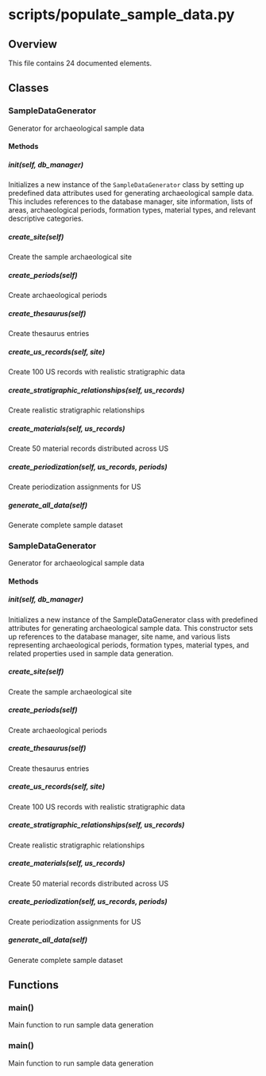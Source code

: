 # scripts/populate_sample_data.py

## Overview

This file contains 24 documented elements.

## Classes

### SampleDataGenerator

Generator for archaeological sample data

#### Methods

##### __init__(self, db_manager)

Initializes a new instance of the `SampleDataGenerator` class by setting up predefined data attributes used for generating archaeological sample data. This includes references to the database manager, site information, lists of areas, archaeological periods, formation types, material types, and relevant descriptive categories.

##### create_site(self)

Create the sample archaeological site

##### create_periods(self)

Create archaeological periods

##### create_thesaurus(self)

Create thesaurus entries

##### create_us_records(self, site)

Create 100 US records with realistic stratigraphic data

##### create_stratigraphic_relationships(self, us_records)

Create realistic stratigraphic relationships

##### create_materials(self, us_records)

Create 50 material records distributed across US

##### create_periodization(self, us_records, periods)

Create periodization assignments for US

##### generate_all_data(self)

Generate complete sample dataset

### SampleDataGenerator

Generator for archaeological sample data

#### Methods

##### __init__(self, db_manager)

Initializes a new instance of the SampleDataGenerator class with predefined attributes for generating archaeological sample data. This constructor sets up references to the database manager, site name, and various lists representing archaeological periods, formation types, material types, and related properties used in sample data generation.

##### create_site(self)

Create the sample archaeological site

##### create_periods(self)

Create archaeological periods

##### create_thesaurus(self)

Create thesaurus entries

##### create_us_records(self, site)

Create 100 US records with realistic stratigraphic data

##### create_stratigraphic_relationships(self, us_records)

Create realistic stratigraphic relationships

##### create_materials(self, us_records)

Create 50 material records distributed across US

##### create_periodization(self, us_records, periods)

Create periodization assignments for US

##### generate_all_data(self)

Generate complete sample dataset

## Functions

### main()

Main function to run sample data generation

### main()

Main function to run sample data generation

